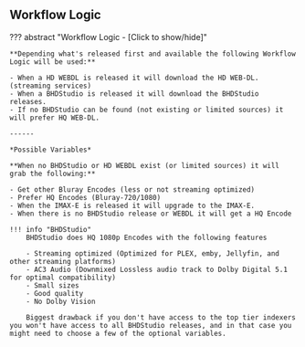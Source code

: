 ## Workflow Logic

??? abstract "Workflow Logic - [Click to show/hide]"

    **Depending what's released first and available the following Workflow Logic will be used:**

    - When a HD WEBDL is released it will download the HD WEB-DL. (streaming services)
    - When a BHDStudio is released it will download the BHDStudio releases.
    - If no BHDStudio can be found (not existing or limited sources) it will prefer HQ WEB-DL.

    ------

    *Possible Variables*

    **When no BHDStudio or HD WEBDL exist (or limited sources) it will grab the following:**

    - Get other Bluray Encodes (less or not streaming optimized)
    - Prefer HQ Encodes (Bluray-720/1080)
    - When the IMAX-E is released it will upgrade to the IMAX-E.
    - When there is no BHDStudio release or WEBDL it will get a HQ Encode

    !!! info "BHDStudio"
        BHDStudio does HQ 1080p Encodes with the following features

        - Streaming optimized (Optimized for PLEX, emby, Jellyfin, and other streaming platforms)
        - AC3 Audio (Downmixed Lossless audio track to Dolby Digital 5.1 for optimal compatibility)
        - Small sizes
        - Good quality
        - No Dolby Vision

        Biggest drawback if you don't have access to the top tier indexers you won't have access to all BHDStudio releases, and in that case you might need to choose a few of the optional variables.
